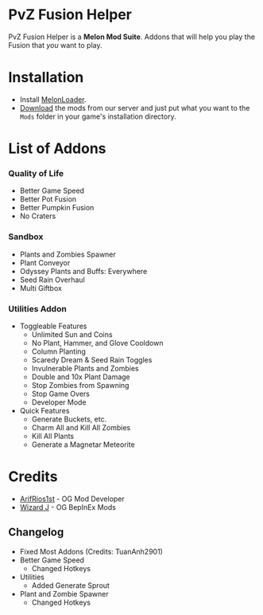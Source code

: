 # PvZ Fusion Helper
PvZ Fusion Helper is a **Melon Mod Suite**. Addons that will help you play the Fusion that *you* want to play. 

# Installation

- Install [MelonLoader](https://melonwiki.xyz/#/modders/quickstart).
- [Download](https://discord.gg/DPAC5ZVJ8T) the mods from our server and just put what you want to the `Mods` folder in your game's installation directory.

# List of Addons

### Quality of Life
- Better Game Speed
- Better Pot Fusion
- Better Pumpkin Fusion
- No Craters

### Sandbox
- Plants and Zombies Spawner
- Plant Conveyor
- Odyssey Plants and Buffs: Everywhere
- Seed Rain Overhaul
- Multi Giftbox

### Utilities Addon
- Toggleable Features
	* Unlimited Sun and Coins
	* No Plant, Hammer, and Glove Cooldown
	* Column Planting
	* Scaredy Dream & Seed Rain Toggles
	* Invulnerable Plants and Zombies
	* Double and 10x Plant Damage
	* Stop Zombies from Spawning
	* Stop Game Overs
	* Developer Mode
- Quick Features
	* Generate Buckets, etc.
	* Charm All and Kill All Zombies
	* Kill All Plants
	* Generate a Magnetar Meteorite

# Credits
- [ArifRios1st](https://github.com/ArifRios1st/PVZ-Hyper-Fusion-Mod) - OG Mod Developer
- [Wizard J](https://www.pvz.moe/members/141970/) - OG BepInEx Mods 

## Changelog

- Fixed Most Addons (Credits: TuanAnh2901)
- Better Game Speed
	* Changed Hotkeys
- Utilities
	* Added Generate Sprout
- Plant and Zombie Spawner
	* Changed Hotkeys
